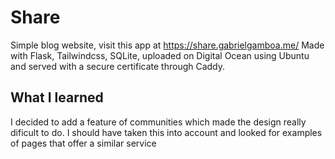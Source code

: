 # Share
Simple blog website, visit this app at https://share.gabrielgamboa.me/
Made with Flask, Tailwindcss, SQLite, uploaded on Digital Ocean using Ubuntu and served with a secure certificate through Caddy.

## What I learned
I decided to add a feature of communities which made the design really dificult to do. I should have taken this into account and looked for examples of pages that offer a similar service

